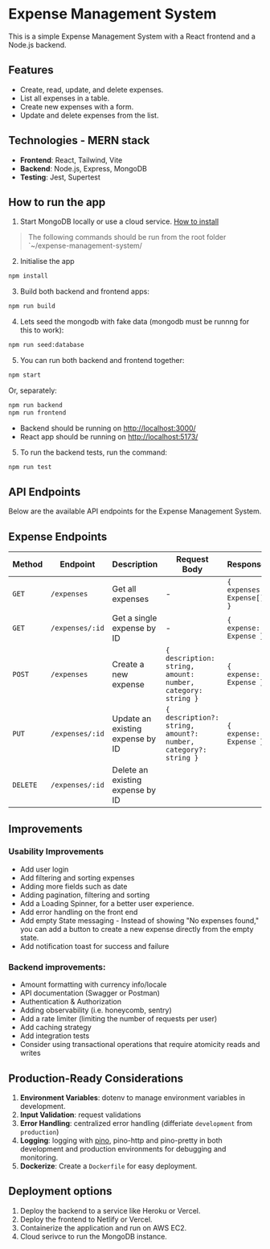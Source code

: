 # Expense Management System

This is a simple Expense Management System with a React frontend and a Node.js backend.

## Features

- Create, read, update, and delete expenses.
- List all expenses in a table.
- Create new expenses with a form.
- Update and delete expenses from the list.

## Technologies - MERN stack

- **Frontend**: React, Tailwind, Vite
- **Backend**: Node.js, Express, MongoDB
- **Testing**: Jest, Supertest

## How to run the app

1. Start MongoDB locally or use a cloud service. [How to install](https://www.mongodb.com/docs/manual/administration/install-community/)

> The following commands should be run from the root folder `~/expense-management-system/

2. Initialise the app

```bash
npm install
```

3. Build both backend and frontend apps:

```bash
npm run build
```

4. Lets seed the mongodb with fake data (mongodb must be runnng for this to work):

```bash
npm run seed:database
```

5. You can run both backend and frontend together:

```bash
npm start
```

Or, separately:

```bash
npm run backend
npm run frontend
```

- Backend should be running on [http://localhost:3000/](http://localhost:3000/)
- React app should be running on [http://localhost:5173/](http://localhost:5173/)

5. To run the backend tests, run the command:

```bash
npm run test
```

## API Endpoints

Below are the available API endpoints for the Expense Management System.

## Expense Endpoints

| **Method** | **Endpoint**    | **Description**                  | **Request Body**                                               | **Response**              |
| ---------- | --------------- | -------------------------------- | -------------------------------------------------------------- | ------------------------- |
| `GET`      | `/expenses`     | Get all expenses                 | -                                                              | `{ expenses: Expense[] }` |
| `GET`      | `/expenses/:id` | Get a single expense by ID       | -                                                              | `{ expense: Expense }`    |
| `POST`     | `/expenses`     | Create a new expense             | `{ description: string, amount: number, category: string }`    | `{ expense: Expense }`    |
| `PUT`      | `/expenses/:id` | Update an existing expense by ID | `{ description?: string, amount?: number, category?: string }` | `{ expense: Expense }`    |
| `DELETE`   | `/expenses/:id` | Delete an existing expense by ID |                                                                |                           |

## Improvements

### Usability Improvements

- Add user login
- Add filtering and sorting expenses
- Adding more fields such as date
- Adding pagination, filtering and sorting
- Add a Loading Spinner, for a better user experience.
- Add error handling on the front end
- Add empty State messaging - Instead of showing "No expenses found," you can add a button to create a new expense directly from the empty state.
- Add notification toast for success and failure

### Backend improvements:

- Amount formatting with currency info/locale
- API documentation (Swagger or Postman)
- Authentication & Authorization
- Adding observability (i.e. honeycomb, sentry)
- Add a rate limiter (limiting the number of requests per user)
- Add caching strategy
- Add integration tests
- Consider using transactional operations that require atomicity reads and writes

## Production-Ready Considerations

1. **Environment Variables**: dotenv to manage environment variables in development.
2. **Input Validation**: request validations
3. **Error Handling**: centralized error handling (differiate `development` from `production`)
4. **Logging**: logging with [pino](https://github.com/pinojs/pino), pino-http and pino-pretty in both development and production environments for debugging and monitoring.
5. **Dockerize**: Create a `Dockerfile` for easy deployment.

## Deployment options

1. Deploy the backend to a service like Heroku or Vercel.
2. Deploy the frontend to Netlify or Vercel.
3. Containerize the application and run on AWS EC2.
4. Cloud serivce to run the MongoDB instance.
